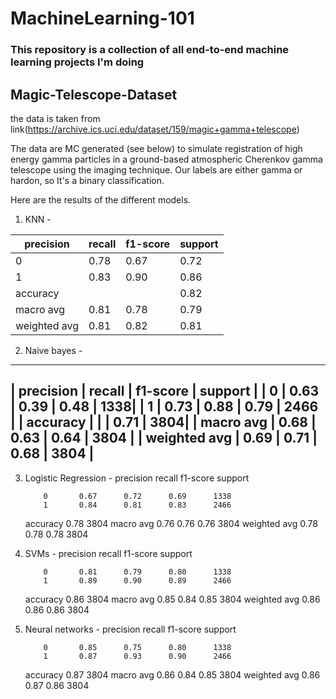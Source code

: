 # MachineLearning-101

### This repository is a collection of all end-to-end machine learning projects I'm doing

## Magic-Telescope-Dataset
the data is taken from link(https://archive.ics.uci.edu/dataset/159/magic+gamma+telescope)

The data are MC generated (see below) to simulate registration of high energy gamma particles in a ground-based atmospheric Cherenkov gamma telescope using the imaging technique. Our labels are either gamma or hardon, so It's a binary classification.

Here are the results of the different models.

1. KNN -        

| precision     | recall  | f1-score  | support         |
|---------------|---------|-----------|-----------------|
|           0   |   0.78  |   0.67    | 0.72    |   1338|
|           1   |   0.83  |   0.90    | 0.86    |  2466 |
|     accuracy  |         |           |  0.82   |   3804|
|    macro avg  |    0.81 |   0.78    | 0.79    |  3804 |
| weighted avg   |   0.81  |  0.82    | 0.81   |  3804  |

 2. Naive bayes - 
---------------------------------------------------------
| precision     | recall  | f1-score  | support         |
|           0   |   0.63 |   0.39   | 0.48   |   1338|
|           1   |   0.73  |   0.88    | 0.79    |  2466 |
|     accuracy  |         |           |  0.71   |   3804|
|    macro avg  |    0.68 |   0.63    | 0.64    |  3804 |
| weighted avg   |   0.69  |  0.71    | 0.68  |  3804  |
----------------------------------------------------------
3. Logistic Regression - precision    recall  f1-score   support

           0       0.67      0.72      0.69      1338
           1       0.84      0.81      0.83      2466

    accuracy                           0.78      3804
   macro avg       0.76      0.76      0.76      3804
weighted avg       0.78      0.78      0.78      3804
4. SVMs -  precision    recall  f1-score   support

           0       0.81      0.79      0.80      1338
           1       0.89      0.90      0.89      2466

    accuracy                           0.86      3804
   macro avg       0.85      0.84      0.85      3804
weighted avg       0.86      0.86      0.86      3804
5. Neural networks -  precision    recall  f1-score   support

           0       0.85      0.75      0.80      1338
           1       0.87      0.93      0.90      2466

    accuracy                           0.87      3804
   macro avg       0.86      0.84      0.85      3804
weighted avg       0.86      0.87      0.86      3804


